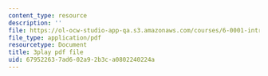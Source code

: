 ```yaml
---
content_type: resource
description: ''
file: https://ol-ocw-studio-app-qa.s3.amazonaws.com/courses/6-0001-introduction-to-computer-science-and-programming-in-python-fall-2016/679522637ad602a92b3ca0802240224a_qq7I2MQNrtU.pdf
file_type: application/pdf
resourcetype: Document
title: 3play pdf file
uid: 67952263-7ad6-02a9-2b3c-a0802240224a
---
```

